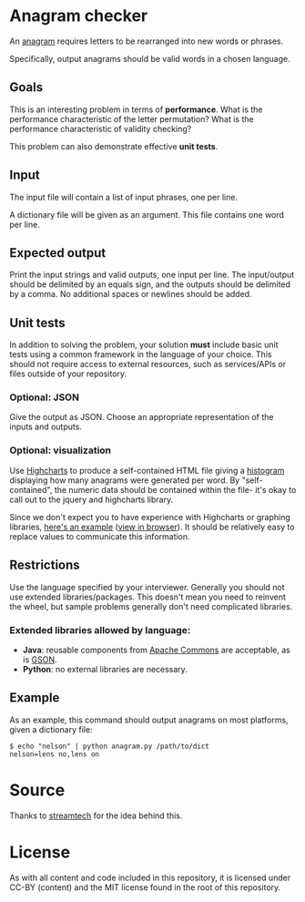 Anagram checker
===============
An [anagram](https://en.wikipedia.org/wiki/Anagram) requires letters to be rearranged into new words or phrases.

Specifically, output anagrams should be valid words in a chosen language.

## Goals
This is an interesting problem in terms of **performance**. What is the performance characteristic of the letter permutation? What is the performance characteristic of validity checking?

This problem can also demonstrate effective **unit tests**.

## Input

The input file will contain a list of input phrases, one per line.

A dictionary file will be given as an argument. This file contains one word per line.

## Expected output

Print the input strings and valid outputs, one input per line. The input/output should be delimited by an equals sign, and the outputs should be delimited by a comma. No additional spaces or newlines should be added.

## Unit tests

In addition to solving the problem, your solution **must** include basic unit tests using a common framework in the language of your choice. This should not require access to external resources, such as services/APIs or files outside of your repository.

### Optional: JSON

Give the output as JSON. Choose an appropriate representation of the inputs and outputs.

### Optional: visualization

Use [Highcharts](http://www.highcharts.com/) to produce a self-contained HTML file giving a [histogram](http://en.wikipedia.org/wiki/Histogram) displaying how many anagrams were generated per word. By "self-contained", the numeric data should be contained within the file- it's okay to call out to the jquery and highcharts library.

Since we don't expect you to have experience with Highcharts or graphing libraries, [here's an example](visualization-example.html) ([view in browser](http://htmlpreview.github.io/?https://github.com/adhoclabs/interview-code-tests/blob/master/anagrams/visualization-example.html)). It should be relatively easy to replace values to communicate this information.

## Restrictions

Use the language specified by your interviewer. Generally you should not use extended libraries/packages. This doesn't mean you need to reinvent the wheel, but sample problems generally don't need complicated libraries.

### Extended libraries allowed by language:

* **Java**: reusable components from [Apache Commons](http://commons.apache.org/components.html) are acceptable, as is [GSON](https://code.google.com/p/google-gson/).
* **Python**: no external libraries are necessary.


## Example

As an example, this command should output anagrams on most platforms, given a dictionary file:

    $ echo "nelson" | python anagram.py /path/to/dict
    nelson=lens no,lens on

# Source
Thanks to [streamtech](http://www.streamtech.nl/problemset/148.html) for the idea behind this.

# License
As with all content and code included in this repository, it is licensed under CC-BY (content) and the MIT license found in the root of this repository.
